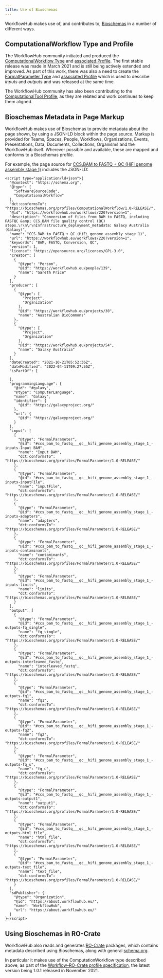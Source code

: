 ```yaml
---
title: Use of Bioschemas
---
```


WorkflowHub makes use of, and contributes to, [Bioschemas](https://bioschemas.org/) in a number of different ways.

## ComputationalWorkflow Type and Profile

The WorkflowHub community initiated and produced
the [ComputationalWorkflow Type](https://bioschemas.org/types/ComputationalWorkflow/)
and [associated Profile](https://bioschemas.org/profiles/ComputationalWorkflow). The first stable release was made in
March 2021 and is still being actively extended and improved. As part of this work, there was also a need to create
the [FormatParameter Type](https://bioschemas.org/types/FormalParameter/)
and [associated Profile](https://bioschemas.org/profiles/FormalParameter) which is used to describe _inputs_ and _outputs_ and was released at the same time.

The WorkflowHub community has also been contributing to
the [ComputationalTool Profile](https://bioschemas.org/profiles/ComputationalTool/), as they are related and work
continues to keep them aligned.

## Bioschemas Metadata in Page Markup

WorkflowHub makes use of Bioschemas to provide metadata about the page shown, by using a JSON-LD
block within the page source. Markup is provided for Teams, Spaces, People, Workflows, Organizations, Events, Presentations, Data, Documents, Collections, Organisms and the WorkflowHub itself.
Wherever possible and available, these are mapped and conforms to a Bioschemas profile.

For example, the page source
for [CCS.BAM to FASTQ + QC (HiFi genome assembly stage 1)](https://workflowhub.eu/workflows/220) includes the JSON-LD:

```
<script type="application/ld+json">{
  "@context": "https://schema.org",
  "@type": [
    "SoftwareSourceCode",
    "ComputationalWorkflow"
  ],
  "dct:conformsTo": "https://bioschemas.org/profiles/ComputationalWorkflow/1.0-RELEASE/",
  "@id": "https://workflowhub.eu/workflows/220?version=1",
  "description": "Conversion of files from BAM to FASTQ, including FASTQC &amp; CCS.BAM file quality control (QC) steps.\r\n\r\nInfrastructure_deployment_metadata: Galaxy Australia (Galaxy)",
  "name": "CCS.BAM to FASTQ + QC (HiFi genome assembly stage 1)",
  "url": "https://workflowhub.eu/workflows/220?version=1",
  "keywords": "BAM, FASTQ, Conversion, QC",
  "version": 1,
  "license": "https://opensource.org/licenses/GPL-3.0",
  "creator": [
    {
      "@type": "Person",
      "@id": "https://workflowhub.eu/people/139",
      "name": "Gareth Price"
    }
  ],
  "producer": [
    {
      "@type": [
        "Project",
        "Organization"
      ],
      "@id": "https://workflowhub.eu/projects/30",
      "name": "Australian BioCommons"
    },
    {
      "@type": [
        "Project",
        "Organization"
      ],
      "@id": "https://workflowhub.eu/projects/54",
      "name": "Galaxy Australia"
    }
  ],
  "dateCreated": "2021-10-21T05:52:36Z",
  "dateModified": "2022-04-11T09:27:55Z",
  "isPartOf": [

  ],
  "programmingLanguage": {
    "@id": "#galaxy",
    "@type": "ComputerLanguage",
    "name": "Galaxy",
    "identifier": {
      "@id": "https://galaxyproject.org/"
    },
    "url": {
      "@id": "https://galaxyproject.org/"
    }
  },
  "input": [
    {
      "@type": "FormalParameter",
      "@id": "#ccs_bam_to_fastq___qc__hifi_genome_assembly_stage_1_-inputs-Input BAM",
      "name": "Input BAM",
      "dct:conformsTo": "https://bioschemas.org/profiles/FormalParameter/1.0-RELEASE/"
    },
    {
      "@type": "FormalParameter",
      "@id": "#ccs_bam_to_fastq___qc__hifi_genome_assembly_stage_1_-inputs-inputFile",
      "name": "inputFile",
      "dct:conformsTo": "https://bioschemas.org/profiles/FormalParameter/1.0-RELEASE/"
    },
    {
      "@type": "FormalParameter",
      "@id": "#ccs_bam_to_fastq___qc__hifi_genome_assembly_stage_1_-inputs-adapters",
      "name": "adapters",
      "dct:conformsTo": "https://bioschemas.org/profiles/FormalParameter/1.0-RELEASE/"
    },
    {
      "@type": "FormalParameter",
      "@id": "#ccs_bam_to_fastq___qc__hifi_genome_assembly_stage_1_-inputs-contaminants",
      "name": "contaminants",
      "dct:conformsTo": "https://bioschemas.org/profiles/FormalParameter/1.0-RELEASE/"
    },
    {
      "@type": "FormalParameter",
      "@id": "#ccs_bam_to_fastq___qc__hifi_genome_assembly_stage_1_-inputs-limits",
      "name": "limits",
      "dct:conformsTo": "https://bioschemas.org/profiles/FormalParameter/1.0-RELEASE/"
    }
  ],
  "output": [
    {
      "@type": "FormalParameter",
      "@id": "#ccs_bam_to_fastq___qc__hifi_genome_assembly_stage_1_-outputs-fq_single",
      "name": "fq_single",
      "dct:conformsTo": "https://bioschemas.org/profiles/FormalParameter/1.0-RELEASE/"
    },
    {
      "@type": "FormalParameter",
      "@id": "#ccs_bam_to_fastq___qc__hifi_genome_assembly_stage_1_-outputs-interleaved_fastq",
      "name": "interleaved_fastq",
      "dct:conformsTo": "https://bioschemas.org/profiles/FormalParameter/1.0-RELEASE/"
    },
    {
      "@type": "FormalParameter",
      "@id": "#ccs_bam_to_fastq___qc__hifi_genome_assembly_stage_1_-outputs-fq1",
      "name": "fq1",
      "dct:conformsTo": "https://bioschemas.org/profiles/FormalParameter/1.0-RELEASE/"
    },
    {
      "@type": "FormalParameter",
      "@id": "#ccs_bam_to_fastq___qc__hifi_genome_assembly_stage_1_-outputs-fq2",
      "name": "fq2",
      "dct:conformsTo": "https://bioschemas.org/profiles/FormalParameter/1.0-RELEASE/"
    },
    {
      "@type": "FormalParameter",
      "@id": "#ccs_bam_to_fastq___qc__hifi_genome_assembly_stage_1_-outputs-fq_u",
      "name": "fq_u",
      "dct:conformsTo": "https://bioschemas.org/profiles/FormalParameter/1.0-RELEASE/"
    },
    {
      "@type": "FormalParameter",
      "@id": "#ccs_bam_to_fastq___qc__hifi_genome_assembly_stage_1_-outputs-output1",
      "name": "output1",
      "dct:conformsTo": "https://bioschemas.org/profiles/FormalParameter/1.0-RELEASE/"
    },
    {
      "@type": "FormalParameter",
      "@id": "#ccs_bam_to_fastq___qc__hifi_genome_assembly_stage_1_-outputs-html_file",
      "name": "html_file",
      "dct:conformsTo": "https://bioschemas.org/profiles/FormalParameter/1.0-RELEASE/"
    },
    {
      "@type": "FormalParameter",
      "@id": "#ccs_bam_to_fastq___qc__hifi_genome_assembly_stage_1_-outputs-text_file",
      "name": "text_file",
      "dct:conformsTo": "https://bioschemas.org/profiles/FormalParameter/1.0-RELEASE/"
    }
  ],
  "sdPublisher": {
    "@type": "Organization",
    "@id": "https://about.workflowhub.eu/",
    "name": "WorkflowHub",
    "url": "https://about.workflowhub.eu/"
  }
}</script>
```

## Using Bioschemas in RO-Crate

WorkflowHub also reads and generates [RO-Crate](https://www.researchobject.org/ro-crate/) packages, which contains
metadata described using Bioschemas, along with general [schema.org](https://schema.org).

In particular it makes use of the ComputationWorkflow type described above, as part of
the [Workflow-RO-Crate profile specification](https://about.workflowhub.eu/Workflow-RO-Crate/), the latest version being
1.0.1 released in November 2021.